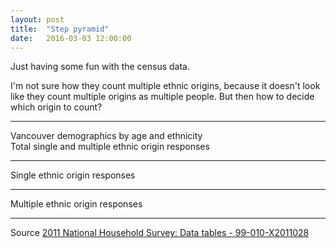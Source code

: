 ```yaml
---
layout: post
title:  "Step pyramid"
date:   2016-03-03 12:00:00
---
```


Just having some fun with the census data.

I'm not sure how they count multiple ethnic origins, because it doesn't look like they count multiple origins as multiple people. But then how to decide which origin to count?

* * *

<div class="vanpyrTitle">Vancouver demographics by age and ethnicity</div>
<div class="vanpyrSubTitle">Total single and multiple ethnic origin responses</div>

<div id="vanpyrChart1" class="chart"></div>

* * *

<div class="vanpyrSubTitle">Single ethnic origin responses</div>

<div id="vanpyrChart2" class="chart"></div>

* * *

<div class="vanpyrSubTitle">Multiple ethnic origin responses</div>

<div id="vanpyrChart3" class="chart"></div>

* * *

Source [2011 National Household Survey: Data tables - 99-010-X2011028](http://www12.statcan.gc.ca/nhs-enm/2011/dp-pd/dt-td/Ap-eng.cfm?LANG=E&APATH=3&DETAIL=0&DIM=0&FL=A&FREE=0&GC=0&GID=0&GK=0&GRP=0&PID=105396&PRID=0&PTYPE=105277&S=0&SHOWALL=0&SUB=0&Temporal=2013&THEME=95&VID=0&VNAMEE=&VNAMEF=)

<style>{% include 2016/03/vanpyr.css %}</style>
<script>{% include 2016/03/vanpyr.js %}</script>